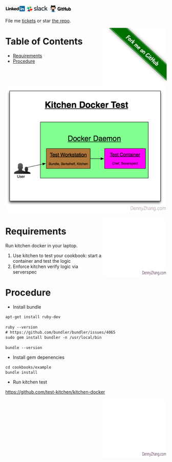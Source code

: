 [![LinkedIn](https://raw.githubusercontent.com/USDevOps/mywechat-slack-group/master/images/linkedin.png)](https://www.linkedin.com/in/dennyzhang001) [![Slack](https://raw.githubusercontent.com/USDevOps/mywechat-slack-group/master/images/slack.png)](https://www.dennyzhang.com/slack) [![Github](https://raw.githubusercontent.com/USDevOps/mywechat-slack-group/master/images/github.png)](https://github.com/DennyZhang)

File me [tickets](https://github.com/DennyZhang/chef-study/issues) or star [the repo](https://github.com/DennyZhang/chef-study).

<a href="https://github.com/DennyZhang?tab=followers"><img align="right" width="200" height="183" src="https://raw.githubusercontent.com/USDevOps/mywechat-slack-group/master/images/fork_github.png" /></a>

Table of Contents
=================

   * [Requirements](#requirements)
   * [Procedure](#procedure)

![scenario-201-design.png](../images/scenario-201-design.png)

<a href="https://www.dennyzhang.com"><img align="right" width="200" height="183" src="https://raw.githubusercontent.com/USDevOps/mywechat-slack-group/master/images/dns.png"></a>

# Requirements
Run kitchen docker in your laptop.
1. Use kitchen to test your cookbook: start a container and test the logic
2. Enforce kitchen verify logic via serverspec

# Procedure
- Install bundle
```
apt-get install ruby-dev

ruby --version
# https://github.com/bundler/bundler/issues/4065
sudo gem install bundler -n /usr/local/bin

bundle --version
```

- Install gem depenencies
```
cd cookbooks/example
bundle install
```

- Run kitchen test

https://github.com/test-kitchen/kitchen-docker

<a href="https://www.dennyzhang.com"><img align="right" width="200" height="183" src="https://raw.githubusercontent.com/USDevOps/mywechat-slack-group/master/images/dns.png"></a>
